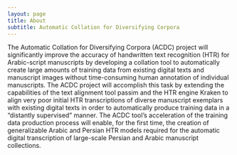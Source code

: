 ```yaml
---
layout: page
title: About
subtitle: Automatic Collation for Diversifying Corpora
---
```

The Automatic Collation for Diversifying Corpora (ACDC) project will significantly improve the accuracy of handwritten text recognition (HTR) for Arabic-script manuscripts by developing a collation tool to automatically create large amounts of training data from existing digital texts and manuscript images without time-consuming human annotation of individual manuscripts. The ACDC project will accomplish this task by extending the capabilities of the text alignment tool passim and the HTR engine Kraken to align very poor initial HTR transcriptions of diverse manuscript exemplars with existing digital texts in order to automatically produce training data in a “distantly supervised” manner. The ACDC tool’s acceleration of the training data production process will enable, for the first time, the creation of generalizable Arabic and Persian HTR models required for the automatic digital transcription of large-scale Persian and Arabic manuscript collections.